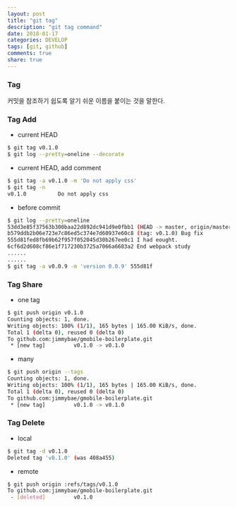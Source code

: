 ```yaml
---
layout: post
title: "git tag"
description: "git tag command"
date: 2018-01-17
categories: DEVELOP
tags: [git, github]
comments: true
share: true
---
```

### Tag
커밋을 참조하기 쉽도록 알기 쉬운 이름을 붙이는 것을 말한다.

### Tag Add
* current HEAD
```sh
$ git tag v0.1.0
$ git log --pretty=oneline --decorate
```

* current HEAD, add comment
```sh
$ git tag -a v0.1.0 -m 'Do not apply css'
$ git tag -n
v0.1.0          Do not apply css
```

* before commit
```sh
$ git log --pretty=oneline
53dd3e85f37563b300baa22d892dc941d9e0fbb1 (HEAD -> master, origin/master) Apply bootstrap
b579ddb2b06e723e7c86ed5c374e7d60937e60c8 (tag: v0.1.0) Bug fix
555d81fed8fb69b62f957f052045d30b267ee0c1 I had eought.
6cf6d2d608cf86e1f717230b3725a7066a6683a2 End webpack study
......
......
$ git tag -a v0.0.9 -m 'version 0.0.9' 555d81f
```

### Tag Share
* one tag
```sh
$ git push origin v0.1.0
Counting objects: 1, done.
Writing objects: 100% (1/1), 165 bytes | 165.00 KiB/s, done.
Total 1 (delta 0), reused 0 (delta 0)
To github.com:jimmybae/gmobile-boilerplate.git
 * [new tag]         v0.1.0 -> v0.1.0
```

* many
```sh
$ git push origin --tags
Counting objects: 1, done.
Writing objects: 100% (1/1), 165 bytes | 165.00 KiB/s, done.
Total 1 (delta 0), reused 0 (delta 0)
To github.com:jimmybae/gmobile-boilerplate.git
 * [new tag]         v0.1.0 -> v0.1.0
```

### Tag Delete
* local
```sh
$ git tag -d v0.1.0
Deleted tag 'v0.1.0' (was 408a455)
```

* remote
```sh
$ git push origin :refs/tags/v0.1.0
To github.com:jimmybae/gmobile-boilerplate.git
 - [deleted]         v0.1.0
```